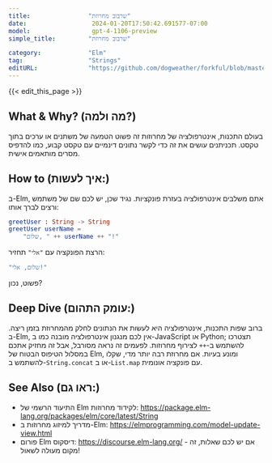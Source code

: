 ```yaml
---
title:                "שרבוב מחרוזת"
date:                  2024-01-20T17:50:42.691577-07:00
model:                 gpt-4-1106-preview
simple_title:         "שרבוב מחרוזת"

category:             "Elm"
tag:                  "Strings"
editURL:              "https://github.com/dogweather/forkful/blob/master/content/he/elm/interpolating-a-string.md"
---
```


{{< edit_this_page >}}

## What & Why? (מה ולמה?)

בעולם התכנות, אינטרפולציה של מחרוזות זה פשוט הטמעה של משתנים או ערכים בתוך טקסט. תכניתנים עושים את זה כדי לקשר נתונים דינמיים עם טקסט קבוע, כמו להדפיס מסרים מותאמים אישית.

## How to (איך לעשות:)

ב-Elm, אתם משלבים אינטרפולציה בעזרת פונקציות. נגיד שכן, יש לכם שם של משתמש ורצים לברך אותו:

```Elm
greetUser : String -> String
greetUser userName =
    "שלום, " ++ userName ++ "!"
```

הרצת הפונקציה עם `"אלי"` תחזיר:

```Elm
"שלום, אלי!"
```

פשוט, נכון?

## Deep Dive (עומק התהום:)

ברוב שפות התכנות, אינטרפולציה היא לעשות את הנתונים לחלק מהמחרוזת בזמן ריצה. ב-Elm, אין לכם מנגנון אינטרפולציה מובנה כמו ב-JavaScript או Python; תצטרכו להשתמש ב-`++` לצירוף מחרוזות. לפעמים זה נראה מסורבל, אבל זה מחזיק אתכם במסלול הטיפוס הבטוח של Elm, ומונע בעיות. אם מחרוזת רבה יותר מדי, שקלו להשתמש ב-`String.concat` או ב-`List.map` עם פונקציה אונומית.

## See Also (ראו גם:)

- התיעוד הרשמי של Elm לקידוד מחרוזות: https://package.elm-lang.org/packages/elm/core/latest/String
- מדריך למיזוג מחרוזות ב-Elm: https://elmprogramming.com/model-update-view.html
- פורום Elm דיסקוס: https://discourse.elm-lang.org/ - אם יש לכם שאלות, זה מקום מעולה לשאול!
